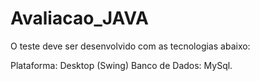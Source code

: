 # Avaliacao_JAVA

O teste deve ser desenvolvido com as tecnologias abaixo:

Plataforma: Desktop (Swing)
Banco de Dados: MySql.
